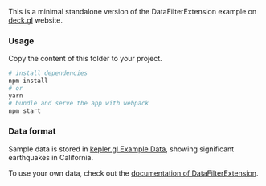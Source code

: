 This is a minimal standalone version of the DataFilterExtension example
on [deck.gl](http://deck.gl) website.

### Usage

Copy the content of this folder to your project. 

```bash
# install dependencies
npm install
# or
yarn
# bundle and serve the app with webpack
npm start
```

### Data format

Sample data is stored in [kepler.gl Example Data](https://raw.githubusercontent.com/uber-web/kepler.gl-data/master/earthquakes/), showing significant earthquakes in California.

To use your own data, check out
the [documentation of DataFilterExtension](../../../docs/api-reference/extensions/data-filter-extension.md).
